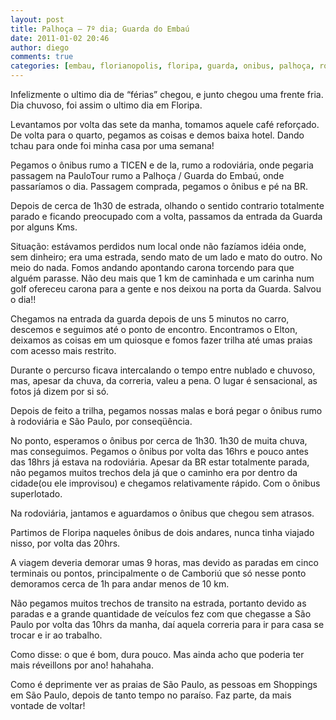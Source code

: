 ```yaml
---
layout: post
title: Palhoça – 7º dia; Guarda do Embaú
date: 2011-01-02 20:46
author: diego
comments: true
categories: [embau, florianopolis, floripa, guarda, onibus, palhoça, rodoviaria, são paulo, Viagens]
---
```

Infelizmente o ultimo dia de “férias” chegou, e junto chegou uma frente fria. Dia chuvoso, foi assim o ultimo dia em Floripa.

Levantamos por volta das sete da manha, tomamos aquele café reforçado. De volta para o quarto, pegamos as coisas e demos baixa hotel. Dando tchau para onde foi minha casa por uma semana!

Pegamos o ônibus rumo a TICEN e de la, rumo a rodoviária, onde pegaria passagem na PauloTour rumo a Palhoça / Guarda do Embaú, onde passaríamos o dia. Passagem comprada, pegamos o ônibus e pé na BR.

Depois de cerca de 1h30 de estrada, olhando o sentido contrario totalmente parado e ficando preocupado com a volta, passamos da entrada da Guarda por alguns Kms.

Situação: estávamos perdidos num local onde não fazíamos idéia onde, sem dinheiro; era uma estrada, sendo mato de um lado e mato do outro. No meio do nada. Fomos andando apontando carona torcendo para que alguém parasse. Não deu mais que 1 km de caminhada e um carinha num golf ofereceu carona para a gente e nos deixou na porta da Guarda. Salvou o dia!!

Chegamos na entrada da guarda depois de uns 5 minutos no carro, descemos e seguimos até o ponto de encontro. Encontramos o Elton, deixamos as coisas em um quiosque e fomos fazer trilha até umas praias com acesso mais restrito.

Durante o percurso ficava intercalando o tempo entre nublado e chuvoso, mas, apesar da chuva, da correria, valeu a pena. O lugar é sensacional, as fotos já dizem por si só.

Depois de feito a trilha, pegamos nossas malas e borá pegar o ônibus rumo à rodoviária e São Paulo, por conseqüência.

No ponto, esperamos o ônibus por cerca de 1h30. 1h30 de muita chuva, mas conseguimos. Pegamos o ônibus por volta das 16hrs e pouco antes das 18hrs já estava na rodoviária. Apesar da BR estar totalmente parada, não pegamos muitos trechos dela já que o caminho era por dentro da cidade(ou ele improvisou) e chegamos relativamente rápido. Com o ônibus superlotado.

Na rodoviária, jantamos e aguardamos o ônibus que chegou sem atrasos.

Partimos de Floripa naqueles ônibus de dois andares, nunca tinha viajado nisso, por volta das 20hrs.

A viagem deveria demorar umas 9 horas, mas devido as paradas em cinco terminais ou pontos, principalmente o de Camboriú que só nesse ponto demoramos cerca de 1h para andar menos de 10 km.

Não pegamos muitos trechos de transito na estrada, portanto devido as paradas e a grande quantidade de veículos fez com que chegasse a São Paulo por volta das 10hrs da manha, daí aquela correria para ir para casa se trocar e ir ao trabalho.

Como disse: o que é bom, dura pouco. Mas ainda acho que poderia ter mais réveillons por ano! hahahaha.

Como é deprimente ver as praias de São Paulo, as pessoas em Shoppings em São Paulo, depois de tanto tempo no paraíso. Faz parte, da mais vontade de voltar!
